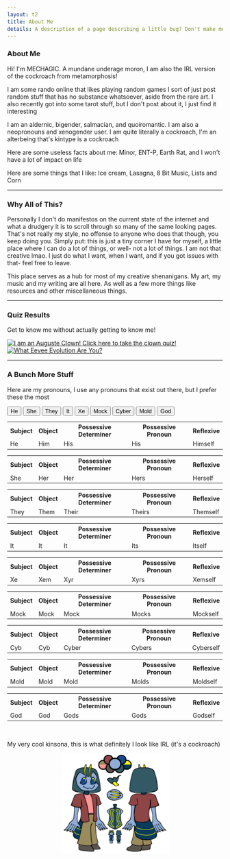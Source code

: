 ```yaml
---
layout: t2
title: About Me
details: A description of a page describing a little bug? Don't make me laugh
---
```

### About Me
Hi! I'm MECHAGIC. A mundane underage moron, I am also the IRL version of the cockroach from metamorphosis!

I am some rando online that likes playing random games I sort of just post random stuff that has no substance whatsoever, aside from the rare art. I also recently got into some tarot stuff, but I don't post about it, I just find it interesting

I am an aldernic, bigender, salmacian, and quoiromantic. I am also a neopronouns and xenogender user. I am quite literally a cockroach, I'm an alterbeing that's kintype is a cockroach

Here are some useless facts about me: Minor, ENT-P, Earth Rat, and I won't have a lot of impact on life

Here are some things that I like: Ice cream, Lasagna, 8 Bit Music, Lists and Corn

--- 

### Why All of This?

Personally I don't do manifestos on the current state of the internet and what a drudgery it is to scroll through so many of the same looking pages. That's not really my style, no offense to anyone who does that though, you keep doing you. Simply put: this is just a tiny corner I have for myself, a little place where I can do a lot of things, or well- not a lot of things. I am not that creative lmao. I just do what I want, when I want, and if you got issues with that- feel free to leave.

This place serves as a hub for most of my creative shenanigans. My art, my music and my writing are all here. As well as a few more things like resources and other miscellaneous things. 

---

### Quiz Results
Get to know me without actually getting to know me!

<div class="members">
<a href='https://clownfred.zone/clownquiz'><img class="quiz" src='https://clownfred.zone/!Media/CQ/AugusteCard2.png' alt='I 	am an Auguste Clown! Click here to take the clown quiz!'></a> <a href="https://www.theotaku.com/quizzes/view/561/what_eevee_evolution_are_you%3F"><img class="quiz" src="http://www.theotaku.com/guru_results/561_Vaporeon.jpg" alt="What Eevee Evolution Are You?"></a>
</div>

---

### A Bunch More Stuff

Here are my pronouns, I use any pronouns that exist out there, but I prefer these the most 
<div class="tabcontainer">
	<div class="tab">
		<button class="tablinks" onclick="openTab(event, 'He')" id="defaultOpen">He</button>
	  <button class="tablinks" onclick="openTab(event, 'She')">She</button>
	  <button class="tablinks" onclick="openTab(event, 'They')">They</button>
	  <button class="tablinks" onclick="openTab(event, 'It')">It</button>
	  <button class="tablinks" onclick="openTab(event, 'Xe')">Xe</button>
	  <button class="tablinks" onclick="openTab(event, 'Mock')">Mock</button>
	  <button class="tablinks" onclick="openTab(event, 'Cyber')">Cyber</button>
	  <button class="tablinks" onclick="openTab(event, 'Mold')">Mold</button>
	  <button class="tablinks" onclick="openTab(event, 'God')">God</button>
	</div>
	<div id="He" class="tabcontent">
	  <table>
	    <tr>
	    	<th>Subject</th>
	    	<th>Object</th>
	    	<th>Possessive Determiner</th>
	    	<th>Possessive Pronoun</th>
	    	<th>Reflexive</th>
	    </tr>
	    <tr>
	      <td>He</td>
	      <td>Him</td>
	      <td>His</td>
	      <td>His</td>
	      <td>Himself</td>
	    </tr>
	  </table>
	</div>
	<div id="She" class="tabcontent">
	  <table>
	    <tr>
	    	<th>Subject</th>
	    	<th>Object</th>
	    	<th>Possessive Determiner</th>
	    	<th>Possessive Pronoun</th>
	    	<th>Reflexive</th>
	    </tr>
	    <tr>
	      <td>She</td>
	      <td>Her</td>
	      <td>Her</td>
	      <td>Hers</td>
	      <td>Herself</td>
	    </tr>
	  </table> 
	</div>
	<div id="They" class="tabcontent">
	  <table>
	    <tr>
	    	<th>Subject</th>
	    	<th>Object</th>
	    	<th>Possessive Determiner</th>
	    	<th>Possessive Pronoun</th>
	    	<th>Reflexive</th>
	    </tr>
	    <tr>
	      <td>They</td>
	      <td>Them</td>
	      <td>Their</td>
	      <td>Theirs</td>
	      <td>Themself</td>
	    </tr>
	  </table>
	</div> 
	<div id="It" class="tabcontent">
	  <table>
	    <tr>
	    	<th>Subject</th>
	    	<th>Object</th>
	    	<th>Possessive Determiner</th>
	    	<th>Possessive Pronoun</th>
	    	<th>Reflexive</th>
	    </tr>
	    <tr>
	      <td>It</td>
	      <td>It</td>
	      <td>It</td>
	      <td>Its</td>
	      <td>Itself</td>
	    </tr>
	  </table> 
	</div>
	<div id="Xe" class="tabcontent">
	  <table>
	    <tr>
	    	<th>Subject</th>
	    	<th>Object</th>
	    	<th>Possessive Determiner</th>
	    	<th>Possessive Pronoun</th>
	    	<th>Reflexive</th>
	    </tr>
	    <tr>
	      <td>Xe</td>
	      <td>Xem</td>
	      <td>Xyr</td>
	      <td>Xyrs</td>
	      <td>Xemself</td>
	    </tr>
	  </table>
	</div> 
	<div id="Mock" class="tabcontent">
	  <table>
	    <tr>
	    	<th>Subject</th>
	    	<th>Object</th>
	    	<th>Possessive Determiner</th>
	    	<th>Possessive Pronoun</th>
	    	<th>Reflexive</th>
	    </tr>
	    <tr>
	      <td>Mock</td>
	      <td>Mock</td>
	      <td>Mock</td>
	      <td>Mocks</td>
	      <td>Mockself</td>
	    </tr>
	  </table> 
	</div>
	<div id="Cyber" class="tabcontent">
	  <table>
	    <tr>
	    	<th>Subject</th>
	    	<th>Object</th>
	    	<th>Possessive Determiner</th>
	    	<th>Possessive Pronoun</th>
	    	<th>Reflexive</th>
	    </tr>
	    <tr>
	      <td>Cyb</td>
	      <td>Cyb</td>
	      <td>Cyber</td>
	      <td>Cybers</td>
	      <td>Cyberself</td>
	    </tr>
	  </table>
	</div> 
	<div id="Mold" class="tabcontent">
	  <table>
	    <tr>
	    	<th>Subject</th>
	    	<th>Object</th>
	    	<th>Possessive Determiner</th>
	    	<th>Possessive Pronoun</th>
	    	<th>Reflexive</th>
	    </tr>
	    <tr>
	      <td>Mold</td>
	      <td>Mold</td>
	      <td>Mold</td>
	      <td>Molds</td>
	      <td>Moldself</td>
	    </tr>
	  </table> 
	</div>
	<div id="God" class="tabcontent">
	  <table>
	    <tr>
	    	<th>Subject</th>
	    	<th>Object</th>
	    	<th>Possessive Determiner</th>
	    	<th>Possessive Pronoun</th>
	    	<th>Reflexive</th>
	    </tr>
	    <tr>
	      <td>God</td>
	      <td>God</td>
	      <td>Gods</td>
	      <td>Gods</td>
	      <td>Godself</td>
	    </tr>
	  </table>
	</div> 
</div>

<br>

My very cool kinsona, this is what definitely I look like IRL (it's a cockroach) 

<center><img src="/2images/2sonaref.webp" style="width: 50%;" alt="Sona Reference"></center>

<script>
function openTab(evt, tabName) {
  var i, tabcontent, tablinks;
  tabcontent = document.getElementsByClassName("tabcontent");
  for (i = 0; i < tabcontent.length; i++) {
    tabcontent[i].style.display = "none";
  }
  tablinks = document.getElementsByClassName("tablinks");
  for (i = 0; i < tablinks.length; i++) {
    tablinks[i].className = tablinks[i].className.replace(" active", "");
  }
  document.getElementById(tabName).style.display = "block";
  evt.currentTarget.className += " active";
}

// Get the element with id="defaultOpen" and click on it
document.getElementById("defaultOpen").click();
</script>
